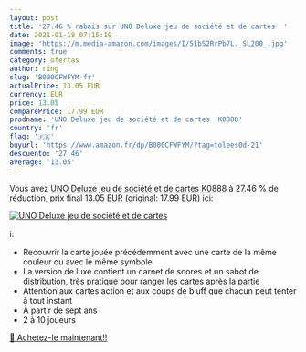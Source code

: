 ```yaml
---
layout: post
title: '27.46 % rabais sur UNO Deluxe jeu de société et de cartes  '
date: 2021-01-18 07:15:19
image: 'https://m.media-amazon.com/images/I/51bS2RrPb7L._SL200_.jpg'
comments: true
category: ofertas
author: ring
slug: 'B000CFWFYM-fr'
actualPrice: 13.05 EUR
currency: EUR
price: 13.05
comparePrice: 17.99 EUR
prodname: 'UNO Deluxe jeu de société et de cartes  K0888'
country: 'fr'
flag: '🇫🇷'
buyurl: 'https://www.amazon.fr/dp/B000CFWFYM/?tag=tolees0d-21'
descuento: '27.46'
average: '13.05'
---
```


Vous avez [UNO Deluxe jeu de société et de cartes  K0888](https://www.amazon.fr/dp/B000CFWFYM/?tag=tolees0d-21)  à  27.46 % de réduction, prix final  13.05 EUR (original: 17.99 EUR) ici:

[![UNO Deluxe jeu de société et de cartes  ](https://m.media-amazon.com/images/I/51bS2RrPb7L._SL200_.jpg)](https://www.amazon.fr/dp/B000CFWFYM/?tag=tolees0d-21)

ℹ️:

- Recouvrir la carte jouée précédemment avec une carte de la même couleur ou avec le même symbole
- La version de luxe contient un carnet de scores et un sabot de distribution, très pratique pour ranger les cartes après la partie
- Attention aux cartes action et aux coups de bluff que chacun peut tenter à tout instant
- À partir de sept ans
- 2 à 10 joueurs

[🛒 Achetez-le maintenant!!](https://www.amazon.fr/dp/B000CFWFYM/?tag=tolees0d-21)

